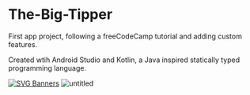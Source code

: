 # The-Big-Tipper
First app project, following a freeCodeCamp tutorial and adding custom features. 

Created wtih Android Studio and Kotlin, a Java inspired statically typed programming language.

[![SVG Banners](https://svg-banners.vercel.app/api?type=origin&text1=The%20Big%20Tipper&width=800&height=150)](https://github.com/Akshay090/svg-banners)
![untitled](https://user-images.githubusercontent.com/91037796/150669402-e63df900-d6b4-466e-b528-73d3840f7566.gif)
